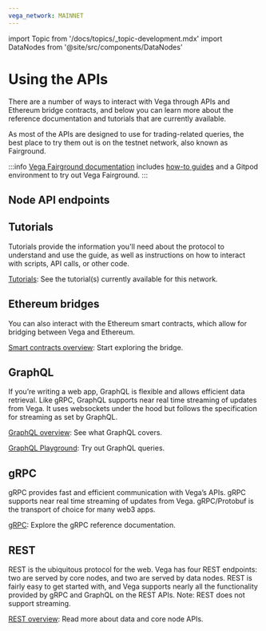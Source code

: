 ```yaml
---
vega_network: MAINNET
---
```

import Topic from '/docs/topics/_topic-development.mdx'
import DataNodes from '@site/src/components/DataNodes'

# Using the APIs

<Topic />

There are a number of ways to interact with Vega through APIs and Ethereum bridge contracts, and below you can learn more about the reference documentation and tutorials that are currently available.

As most of the APIs are designed to use for trading-related queries, the best place to try them out is on the testnet network, also known as Fairground. 

:::info 
[Vega Fairground documentation](https://docs.fairground.vega.xyz/) includes [how-to guides](https://docs.fairground.vega.xyz/docs/api-howtos/) and a Gitpod environment to try out Vega Fairground. 
:::
## Node API endpoints
<DataNodes frontMatter={frontMatter} />

## Tutorials
Tutorials provide the information you'll need about the protocol to understand and use the guide, as well as instructions on how to interact with scripts, API calls, or other code. 

[Tutorials](../tutorials/index.md): See the tutorial(s) currently available for this network.

## Ethereum bridges
You can also interact with the Ethereum smart contracts, which allow for bridging between Vega and Ethereum.

[Smart contracts overview](./bridge/index.md): Start exploring the bridge.

## GraphQL
If you’re writing a web app, GraphQL is flexible and allows efficient data retrieval. Like gRPC, GraphQL supports near real time streaming of updates from Vega. It uses websockets under the hood but follows the specification for streaming as set by GraphQL.

[GraphQL overview](./graphql/generated.md): See what GraphQL covers. 

[GraphQL Playground](https://graphql.vega.community/query/playground): Try out GraphQL queries. 

## gRPC
gRPC provides fast and efficient communication with Vega’s APIs. gRPC supports near real time streaming of updates from Vega. gRPC/Protobuf is the transport of choice for many web3 apps.

[gRPC](./grpc/vega/vega.proto): Explore the gRPC reference documentation.

## REST
REST is the ubiquitous protocol for the web. Vega has four REST endpoints: two are served by core nodes, and two are served by data nodes. REST is fairly easy to get started with, and Vega supports nearly all the functionality provided by gRPC and GraphQL on the REST APIs. Note: REST does not support streaming.

[REST overview](./rest/overview.md): Read more about data and core node APIs.
